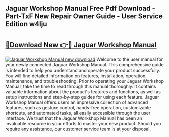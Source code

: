 ## Jaguar Workshop Manual Free Pdf Download - Part-TxF New Repair Owner Guide - User Service Edition w4Iju

# <h2><a href="http://bc98144.oget.top/?id=Jaguar+Workshop+Manual">🔗Download New 👉🔴 Jaguar Workshop Manual</a></h2>

[![Jaguar Workshop Manual new download](https://i.imgur.com/5g1atiW.png)](http://bc98144.oget.top/?id=Jaguar+Workshop+Manual)
Welcome to the user manual for your newly connected Jaguar Workshop Manual. This comprehensive guide is intended to help you understand and operate your product successfully. You will find detailed information on features, installation, operation, maintenance, and troubleshooting. Prior to operating your Jaguar Workshop Manual, take the time to read through this manual thoroughly. It contains valuable information about the product's features and functions, as well as setup instructions and step-by-step guides for using each feature. Jaguar Workshop Manual offers users an impressive collection of advanced features, such as gesture control, hands-free operation, customizable shortcuts, and automated tasks, all easily accessible through the user interface. We trust that the Jaguar Workshop Manual has been an invaluable resource in your efforts to master your new product. Should you require any assistance, our customer service team is at your disposal.
